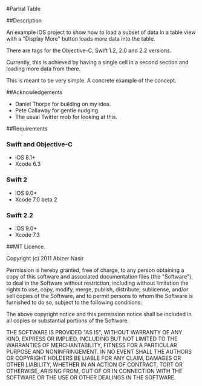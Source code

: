 #Partial Table

##Description

An example iOS project to show how to load a subset of data in a table view with
a "Display More" button loads more data into the table.

There are tags for the Objective-C, Swift 1.2, 2.0 and 2.2 versions.

Currently, this is achieved by having a single cell in a second section and loading more data from there.

This is meant to be very simple. A concrete example of the concept.

##Acknowledgements

- Daniel Thorpe for building on my idea.
- Pete Callaway for gentle nudging.
- The usual Twitter mob for looking at this.

##Requirements

### Swift and Objective-C
- iOS 8.1+
- Xcode 6.3

### Swift 2
- iOS 9.0+
- Xcode 7.0 beta 2

### Swift 2.2
- iOS 9.0+
- Xcode 7.3

##MIT Licence.

Copyright (c) 2011 Abizer Nasir

Permission is hereby granted, free of charge, to any person obtaining a copy of this software and associated documentation files (the "Software"), to deal in the Software without restriction, including without limitation the rights to use, copy, modify, merge, publish, distribute, sublicense, and/or sell copies of the Software, and to permit persons to whom the Software is furnished to do so, subject to the following conditions:

The above copyright notice and this permission notice shall be included in all copies or substantial portions of the Software.

THE SOFTWARE IS PROVIDED "AS IS", WITHOUT WARRANTY OF ANY KIND, EXPRESS OR IMPLIED, INCLUDING BUT NOT LIMITED TO THE WARRANTIES OF MERCHANTABILITY, FITNESS FOR A PARTICULAR PURPOSE AND NONINFRINGEMENT. IN NO EVENT SHALL THE AUTHORS OR COPYRIGHT HOLDERS BE LIABLE FOR ANY CLAIM, DAMAGES OR OTHER LIABILITY, WHETHER IN AN ACTION OF CONTRACT, TORT OR OTHERWISE, ARISING FROM, OUT OF OR IN CONNECTION WITH THE SOFTWARE OR THE USE OR OTHER DEALINGS IN THE SOFTWARE.
